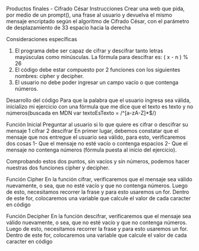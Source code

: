 Productos finales - Cifrado César
Instrucciones
Crear una web que pida, por medio de un prompt(), una frase al usuario y devuelva el mismo mensaje encriptado según el algoritmo de Cifrado César, con el parámetro de desplazamiento de 33 espacio hacia la derecha

Consideraciones específicas
1. El programa debe ser capaz de cifrar y descifrar tanto letras mayúsculas como minúsculas. La fórmula para descifrar es: ( x - n ) % 26
2. El código debe estar compuesto por 2 funciones con los siguientes nombres: cipher y decipher.
3. El usuario no debe poder ingresar un campo vacío o que contenga números.


Desarrollo del código
Para que la palabra que el usuario ingresa sea válida, inicializo mi ejercicio con una fórmula que me dice que el texto es texto y no números(buscada en MDN var textoEsTexto = /^[a-zA-Z]*$/)

Función Inicial
Preguntar al usuario si lo que quiere es cifrar o descifrar su mensaje
1 cifrar 
2 descifrar
En primer lugar, debemos constatar que el mensaje que nos entregue el usuario sea válido, para esto, verificaremos dos cosas
1- Que el mensaje no esté vacío o contenga espacios
2- Que el mensaje no contenga números (fórmula puesta al inicio del ejercicio).

Comprobando estos dos puntos, sin vacíos y sin números, podemos hacer nuestras dos funciones cipher y decipher.

Función Cipher
En la función cifrar, verificaremos que el mensaje sea válido nuevamente, o sea, que no esté vacío y que no contenga números.
Luego de esto, necesitamos recorrer la frase y para esto usaremos un for. Dentro de este for, colocaremos una variable que calcule el valor de cada caracter en código

Función Decipher
En la función descifrar, verificaremos que el mensaje sea válido nuevamente, o sea, que no esté vacío y que no contenga números.
Luego de esto, necesitamos recorrer la frase y para esto usaremos un for. Dentro de este for, colocaremos una variable que calcule el valor de cada caracter en código





